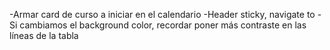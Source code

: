 -Armar card de curso a iniciar en el calendario
-Header sticky, navigate to
-Si cambiamos el background color, recordar poner más contraste en las líneas de la tabla
